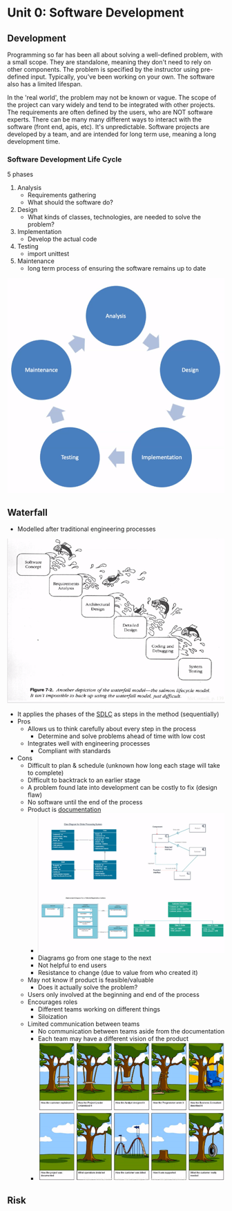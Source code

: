 # Unit 0: Software Development
## Development
Programming so far has been all about solving a well-defined problem, with a small scope. They are standalone, meaning they don't need to rely on other components. The problem is specified by the instructor using pre-defined input. Typically, you've been working on your own. The software also has a limited lifespan.

In the 'real world', the problem may not be known or vague. The scope of the project can vary widely and tend to be integrated with other projects. The requirements are often defined by the users, who are NOT software experts. There can be many many different ways to interact with the software (front end, apis, etc). It's unpredictable. Software projects are developed by a team, and are intended for long term use, meaning a long development time.

### Software Development Life Cycle
5 phases
1. Analysis
    - Requirements gathering
    - What should the software do?
2. Design
    - What kinds of classes, technologies, are needed to solve the problem?
3. Implementation
    - Develop the actual code
4. Testing
    - import unittest
5. Maintenance
    - long term process of ensuring the software remains up to date
    
![img](../img/sdlc.png)

## Waterfall
- Modelled after traditional engineering processes

![img](../img/waterfall_fig1.png)

- It applies the phases of the [SDLC](#software-development-life-cycle) as steps in the method (sequentially)
- Pros
    - Allows us to think carefully about every step in the process
        - Determine and solve problems ahead of time with low cost
    - Integrates well with engineering processes
        - Compliant with standards
- Cons
    - Difficult to plan & schedule (unknown how long each stage will take to complete)
    - Difficult to backtrack to an earlier stage
    - A problem found late into development can be costly to fix (design flaw)
    - No software until the end of the process
    - Product is <ins>documentation</ins>
        - ![img](../img/waterfall_fig2.png)
        - Diagrams go from one stage to the next
        - Not helpful to end users
        - Resistance to change (due to value from who created it)
    - May not know if product is feasible/valuable
        - Does it actually solve the problem?
    - Users only involved at the beginning and end of the process
    - Encourages roles
        - Different teams working on different things
        - Siloization
    - Limited communication between teams
        - No communication between teams aside from the documentation
        - Each team may have a different vision of the product
        - ![img](../img/waterfall_fig3.png)
## Risk
